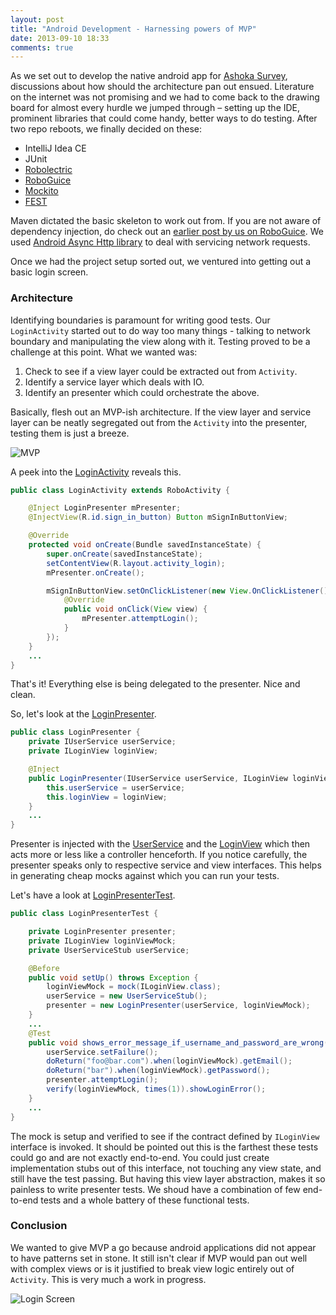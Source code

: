 ```yaml
---
layout: post
title: "Android Development - Harnessing powers of MVP"
date: 2013-09-10 18:33
comments: true
---
```


As we set out to develop the native android app for [Ashoka Survey](https://thesurveys.org), discussions about how should the architecture pan out ensued. Literature on the internet was not promising and we had to come back to the drawing board for almost every hurdle we jumped through – setting up the IDE, prominent libraries that could come handy, better ways to do testing. After two repo reboots, we finally decided on these:

- IntelliJ Idea CE
- JUnit
- [Robolectric](https://github.com/robolectric/robolectric)
- [RoboGuice](https://github.com/roboguice/roboguice)
- [Mockito](https://code.google.com/p/mockito)
- [FEST](https://fest.easytesting.org/)

Maven dictated the basic skeleton to work out from. If you are not aware of dependency injection, do check out an [earlier post by us on RoboGuice](https://planet.nilenso.com/blog/2013/07/10/using-roboguice-to-inject-views-into-a-pojo/). We used [Android Async Http library](https://github.com/loopj/android-async-http) to deal with servicing network requests.

Once we had the project setup sorted out, we ventured into getting out a basic login screen.

### Architecture

Identifying boundaries is paramount for writing good tests. Our `LoginActivity` started out to do way too many things - talking to network boundary and manipulating the view along with it. Testing proved to be a challenge at this point. What we wanted was:

1. Check to see if a view layer could be extracted out from `Activity`.
2. Identify a service layer which deals with IO.
3. Identify an presenter which could orchestrate the above.

Basically, flesh out an MVP-ish architecture. If the view layer and service layer can be neatly segregated out from the `Activity` into the presenter, testing them is just a breeze.

![MVP](/images/mvp.png)

A peek into the [LoginActivity](https://github.com/nilenso/ashoka-survey-mobile-native/blob/4cc2acd7698771fe483fb43cc6f38c0092495d1c/src/main/java/com/infinitisuite/surveymobile/LoginActivity.java) reveals this.


```java
public class LoginActivity extends RoboActivity {

    @Inject LoginPresenter mPresenter;
    @InjectView(R.id.sign_in_button) Button mSignInButtonView;

    @Override
    protected void onCreate(Bundle savedInstanceState) {
        super.onCreate(savedInstanceState);
        setContentView(R.layout.activity_login);
        mPresenter.onCreate();

        mSignInButtonView.setOnClickListener(new View.OnClickListener() {
            @Override
            public void onClick(View view) {
                mPresenter.attemptLogin();
            }
        });
    }
    ...
}
```

That's it! Everything else is being delegated to the presenter. Nice and clean.

So, let's look at the [LoginPresenter](https://github.com/nilenso/ashoka-survey-mobile-native/blob/4cc2acd7698771fe483fb43cc6f38c0092495d1c/src/main/java/com/infinitisuite/surveymobile/presenters/LoginPresenter.java).

```java
public class LoginPresenter {
    private IUserService userService;
    private ILoginView loginView;

    @Inject
    public LoginPresenter(IUserService userService, ILoginView loginView) {
        this.userService = userService;
        this.loginView = loginView;
    }
    ...
}
```
Presenter is injected with the [UserService](https://github.com/nilenso/ashoka-survey-mobile-native/blob/4cc2acd7698771fe483fb43cc6f38c0092495d1c/src/main/java/com/infinitisuite/surveymobile/services/UserService.java) and the [LoginView](https://github.com/nilenso/ashoka-survey-mobile-native/blob/4cc2acd7698771fe483fb43cc6f38c0092495d1c/src/main/java/com/infinitisuite/surveymobile/views/LoginView.java) which then acts more or less like a controller henceforth. If you notice carefully, the presenter speaks only to respective service and view interfaces. This helps in generating cheap mocks against which you can run your tests.

Let's have a look at [LoginPresenterTest](https://github.com/nilenso/ashoka-survey-mobile-native/blob/4cc2acd7698771fe483fb43cc6f38c0092495d1c/src/test/java/com/infinitisuite/surveymobile/presenters/LoginPresenterTest.java).

```java
public class LoginPresenterTest {

    private LoginPresenter presenter;
    private ILoginView loginViewMock;
    private UserServiceStub userService;

    @Before
    public void setUp() throws Exception {
        loginViewMock = mock(ILoginView.class);
        userService = new UserServiceStub();
        presenter = new LoginPresenter(userService, loginViewMock);
    }
    ...
    @Test
    public void shows_error_message_if_username_and_password_are_wrong() throws Exception {
        userService.setFailure();
        doReturn("foo@bar.com").when(loginViewMock).getEmail();
        doReturn("bar").when(loginViewMock).getPassword();
        presenter.attemptLogin();
        verify(loginViewMock, times(1)).showLoginError();
    }
    ...
}
```

The mock is setup and verified to see if the contract defined by `ILoginView` interface is invoked. It should be pointed out this is the farthest these tests could go and are not exactly end-to-end. You could just create implementation stubs out of this interface, not touching any view state, and still have the test passing. But having this view layer abstraction, makes it so painless to write presenter tests. We shoud have a combination of few end-to-end tests and a whole battery of these functional tests.

### Conclusion

We wanted to give MVP a go because android applications did not appear to have patterns set in stone. It still isn't clear if MVP would pan out well with complex views or is it justified to break view logic entirely out of `Activity`. This is very much a work in progress.

![Login Screen](https://cl.ly/image/131M1t0b1K2n/2013-09-09%2009.47.00.png)
